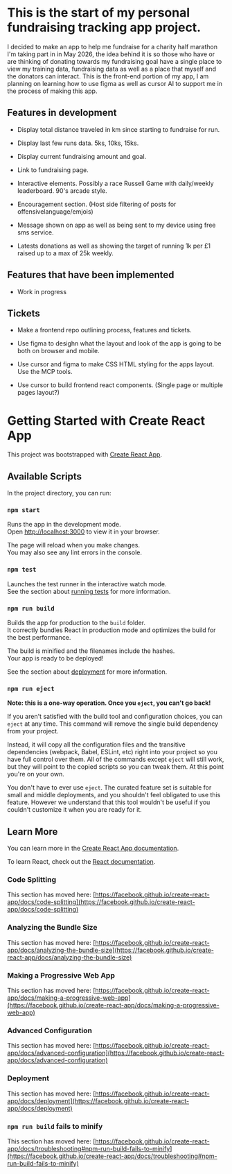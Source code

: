 # This is the start of my personal fundraising tracking app project.

I decided to make an app to help me fundraise for a charity half marathon I'm taking part in in May 2026, the idea behind it is so those who have or are thinking of donating towards my fundraising goal have a single place to view my training data, fundraising data as well as a place that myself and the donators can interact. This is the front-end portion of my app, I am planning on learning how to use figma as well as cursor AI to support me in the process of making this app.

## Features in development

- Display total distance traveled in km since starting to fundraise for run.

- Display last few runs data. 5ks, 10ks, 15ks.

- Display current fundraising amount and goal.

- Link to fundraising page.

- Interactive elements. Possibly a race Russell Game with daily/weekly leaderboard. 90's arcade style.

- Encouragement section. (Host side filtering of posts for offensivelanguage/emjois)

- Message shown on app as well as being sent to my device using free sms service.

- Latests donations as well as showing the target of running 1k per £1 raised up to a max of 25k weekly.

## Features that have been implemented

- Work in progress

## Tickets

- Make a frontend repo outlining process, features and tickets.

- Use figma to desighn what the layout and look of the app is going to be both on browser and mobile.

- Use cursor and figma to make CSS HTML styling for the apps layout. Use the MCP tools.

- Use cursor to build frontend react components. (Single page or multiple pages layout?)

# Getting Started with Create React App

This project was bootstrapped with [Create React App](https://github.com/facebook/create-react-app).

## Available Scripts

In the project directory, you can run:

### `npm start`

Runs the app in the development mode.\
Open [http://localhost:3000](http://localhost:3000) to view it in your browser.

The page will reload when you make changes.\
You may also see any lint errors in the console.

### `npm test`

Launches the test runner in the interactive watch mode.\
See the section about [running tests](https://facebook.github.io/create-react-app/docs/running-tests) for more information.

### `npm run build`

Builds the app for production to the `build` folder.\
It correctly bundles React in production mode and optimizes the build for the best performance.

The build is minified and the filenames include the hashes.\
Your app is ready to be deployed!

See the section about [deployment](https://facebook.github.io/create-react-app/docs/deployment) for more information.

### `npm run eject`

**Note: this is a one-way operation. Once you `eject`, you can't go back!**

If you aren't satisfied with the build tool and configuration choices, you can `eject` at any time. This command will remove the single build dependency from your project.

Instead, it will copy all the configuration files and the transitive dependencies (webpack, Babel, ESLint, etc) right into your project so you have full control over them. All of the commands except `eject` will still work, but they will point to the copied scripts so you can tweak them. At this point you're on your own.

You don't have to ever use `eject`. The curated feature set is suitable for small and middle deployments, and you shouldn't feel obligated to use this feature. However we understand that this tool wouldn't be useful if you couldn't customize it when you are ready for it.

## Learn More

You can learn more in the [Create React App documentation](https://facebook.github.io/create-react-app/docs/getting-started).

To learn React, check out the [React documentation](https://reactjs.org/).

### Code Splitting

This section has moved here: [https://facebook.github.io/create-react-app/docs/code-splitting](https://facebook.github.io/create-react-app/docs/code-splitting)

### Analyzing the Bundle Size

This section has moved here: [https://facebook.github.io/create-react-app/docs/analyzing-the-bundle-size](https://facebook.github.io/create-react-app/docs/analyzing-the-bundle-size)

### Making a Progressive Web App

This section has moved here: [https://facebook.github.io/create-react-app/docs/making-a-progressive-web-app](https://facebook.github.io/create-react-app/docs/making-a-progressive-web-app)

### Advanced Configuration

This section has moved here: [https://facebook.github.io/create-react-app/docs/advanced-configuration](https://facebook.github.io/create-react-app/docs/advanced-configuration)

### Deployment

This section has moved here: [https://facebook.github.io/create-react-app/docs/deployment](https://facebook.github.io/create-react-app/docs/deployment)

### `npm run build` fails to minify

This section has moved here: [https://facebook.github.io/create-react-app/docs/troubleshooting#npm-run-build-fails-to-minify](https://facebook.github.io/create-react-app/docs/troubleshooting#npm-run-build-fails-to-minify)
